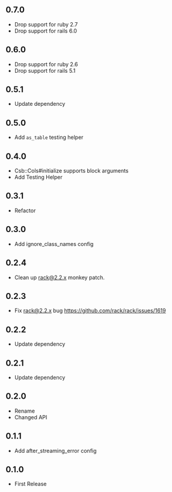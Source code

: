 ## 0.7.0

- Drop support for ruby 2.7
- Drop support for rails 6.0

## 0.6.0

- Drop support for ruby 2.6
- Drop support for rails 5.1

## 0.5.1

- Update dependency

## 0.5.0

- Add `as_table` testing helper

## 0.4.0

- Csb::Cols#initialize supports block arguments
- Add Testing Helper

## 0.3.1

- Refactor

## 0.3.0

- Add ignore_class_names config

## 0.2.4

- Clean up rack@2.2.x monkey patch.

## 0.2.3

- Fix rack@2.2.x bug https://github.com/rack/rack/issues/1619

## 0.2.2

- Update dependency

## 0.2.1

- Update dependency

## 0.2.0

- Rename
- Changed API

## 0.1.1

- Add after_streaming_error config

## 0.1.0

- First Release
